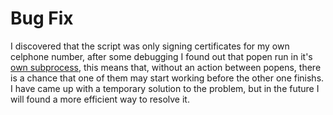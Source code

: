 # Bug Fix

I discovered that the script was only signing certificates for my own celphone number, after some debugging I found out that popen run in it's [own subprocess](https://docs.python.org/3.8/library/subprocess.html#popen-constructor), this means that, without an action between popens, there  is a chance that one of them may start working before the other one finishs. 
I have came up with a temporary solution to the problem, but in the future I will found a more efficient way to resolve it.
